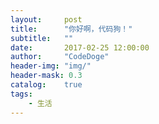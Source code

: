 ```yaml
---
layout:     post
title:      "你好啊，代码狗！"
subtitle:   ""
date:       2017-02-25 12:00:00
author:     "CodeDoge"
header-img: "img/"
header-mask: 0.3
catalog:    true
tags:
    - 生活
---
```


